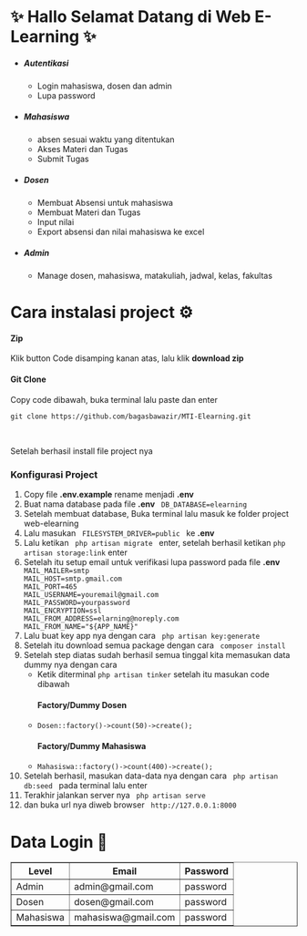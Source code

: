 <h1>✨ Hallo Selamat Datang di Web E-Learning ✨</h1>
<ul>
    <li>
        <h5>Autentikasi</h5>
    </li>
    <ul>
        <li>Login mahasiswa, dosen dan admin</li>
        <li>Lupa password</li>
    </ul>
    <li>
        <h5>Mahasiswa</h5>
    </li>
    <ul>
        <li>absen sesuai waktu yang ditentukan</li>
        <li>Akses Materi dan Tugas</li>
        <li>Submit Tugas</li>
    </ul>
    <li>
        <h5>Dosen</h5>
    </li>
    <ul>
        <li> Membuat Absensi untuk mahasiswa</li>
        <li>Membuat Materi dan Tugas</li>
        <li>Input nilai</li>
        <li>Export absensi dan nilai mahasiswa ke excel</li>
    </ul>
    <li><h5>Admin</h5></li>
    <ul>
        <li>Manage dosen, mahasiswa, matakuliah, jadwal, kelas, fakultas</li>
    </ul>
</ul>

<h1>Cara instalasi project ⚙️ </h1>
<h4> Zip </h4>
<p>Klik button Code disamping kanan atas, lalu klik <b>download zip</b></p>
<h4> Git Clone </h4>
<p>Copy code dibawah, buka terminal lalu paste dan enter</p>

```
git clone https://github.com/bagasbawazir/MTI-Elearning.git
```

<br>
<p>Setelah berhasil install file project nya</p>
<h3> Konfigurasi Project </h3>
<ol>
    <li>Copy file <b>.env.example</b> rename menjadi <b>.env</b></li>
    <li>Buat nama database pada file <b>.env</b> <code> DB_DATABASE=elearning </code></li>
    <li>Setelah membuat database, Buka terminal lalu masuk ke folder project web-elearning</li>
    <li>Lalu masukan <code> FILESYSTEM_DRIVER=public </code> ke <b> .env </b> </li>
    <li>Lalu ketikan <code> php artisan migrate </code> enter, setelah berhasil ketikan <code>php artisan storage:link</code> enter</li>
    <li>Setelah itu setup email untuk verifikasi lupa password pada file <b>.env</b></li>
    <code>MAIL_MAILER=smtp</code>
    <br>
    <code>MAIL_HOST=smtp.gmail.com</code>
    <br>
    <code>MAIL_PORT=465</code>
    <br>
    <code>MAIL_USERNAME=youremail@gmail.com</code>
    <br>
    <code>MAIL_PASSWORD=yourpassword</code>
    <br>
    <code>MAIL_ENCRYPTION=ssl</code>
    <br>
    <code>MAIL_FROM_ADDRESS=elarning@noreply.com</code>
    <br>
    <code>MAIL_FROM_NAME="${APP_NAME}"</code>
    <li>Lalu buat key app nya dengan cara <code> php artisan key:generate </code> </li>
    <li>Setelah itu download semua package dengan cara <code> composer install </code> </li>
    <li>
        Setelah step diatas sudah berhasil semua tinggal kita memasukan data dummy nya dengan cara
        <ul>
            <li>Ketik diterminal <code>php artisan tinker</code> setelah itu masukan code dibawah</li>
            <h4>Factory/Dummy Dosen</h5>
            <li>
            <code>Dosen::factory()->count(50)->create();</code>
            </li>
                <h4>Factory/Dummy Mahasiswa</h5>
            <li>
                <code>Mahasiswa::factory()->count(400)->create();</code>
            </li>
        </ul>
    </li>
    <li>Setelah berhasil, masukan data-data nya dengan cara <code> php artisan db:seed </code> pada terminal lalu enter</li>
    <li>Terakhir jalankan server nya <code> php artisan serve </code></li>
    <li>dan buka url nya diweb browser <code> http://127.0.0.1:8000 </code></li>
</ol>

<h1>Data Login 🔐</h1>

</ul>
<table border="1px" cellspacing="0" cellpadding="5px">
    <tr>
        <th>Level</th>
        <th>Email</th>
        <th>Password</th>
    </tr>
    <tr>
        <td>Admin</td>
        <td>admin@gmail.com</td>
        <td>password</td>
    </tr>
    <tr>
        <td>Dosen</td>
        <td>dosen@gmail.com</td>
        <td>password</td>
    </tr>
    <tr>
        <td>Mahasiswa</td>
        <td>mahasiswa@gmail.com</td>
        <td>password</td>
    </tr>
</table>
